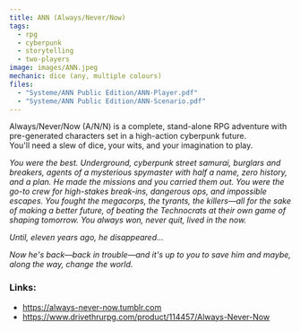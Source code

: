 ```yaml
---
title: ANN (Always/Never/Now)
tags:
  - rpg
  - cyberpunk
  - storytelling
  - two-players
image: images/ANN.jpeg
mechanic: dice (any, multiple colours)
files:
  - "Systeme/ANN Public Edition/ANN-Player.pdf"
  - "Systeme/ANN Public Edition/ANN-Scenario.pdf"
---
```


Always/Never/Now (A/N/N) is a complete, stand-alone RPG adventure with pre-generated characters set in a high-action cyberpunk future.  
You'll need a slew of dice, your wits, and your imagination to play.

*You were the best. Underground, cyberpunk street samurai, burglars and
breakers, agents of a mysterious spymaster with half a name, zero history,
and a plan. He made the missions and you carried them out. You were the
go-to crew for high-stakes break-ins, dangerous ops, and impossible
escapes. You fought the megacorps, the tyrants, the killers—all for the
sake of making a better future, of beating the Technocrats at their own
game of shaping tomorrow. You always won, never quit, lived in the now.*

*Until, eleven years ago, he disappeared…*

*Now he's back—back in trouble—and it's up to you to save him and maybe,
along the way, change the world.*

### Links:
  - https://always-never-now.tumblr.com
  - https://www.drivethrurpg.com/product/114457/Always-Never-Now

